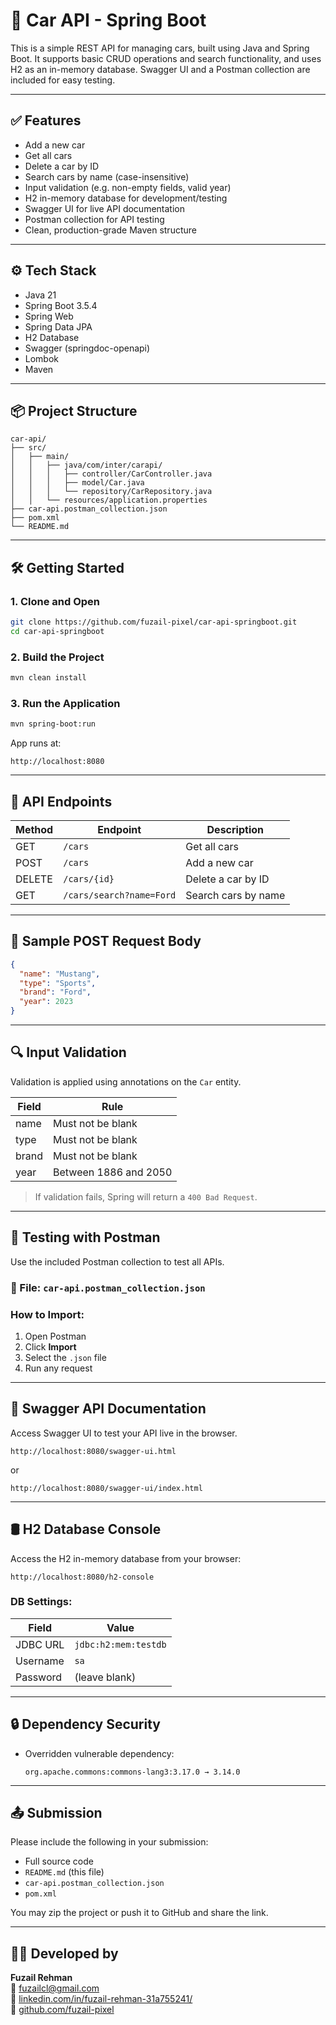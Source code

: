 # 🚗 Car API - Spring Boot 

This is a simple REST API for managing cars, built using Java and Spring Boot. It supports basic CRUD operations and search functionality, and uses H2 as an in-memory database. Swagger UI and a Postman collection are included for easy testing.

---

## ✅ Features

- Add a new car
- Get all cars
- Delete a car by ID
- Search cars by name (case-insensitive)
- Input validation (e.g. non-empty fields, valid year)
- H2 in-memory database for development/testing
- Swagger UI for live API documentation
- Postman collection for API testing
- Clean, production-grade Maven structure

---

## ⚙️ Tech Stack

- Java 21
- Spring Boot 3.5.4
- Spring Web
- Spring Data JPA
- H2 Database
- Swagger (springdoc-openapi)
- Lombok
- Maven

---

## 📦 Project Structure

```
car-api/
├── src/
│   ├── main/
│   │   ├── java/com/inter/carapi/
│   │   │   ├── controller/CarController.java
│   │   │   ├── model/Car.java
│   │   │   └── repository/CarRepository.java
│   │   └── resources/application.properties
├── car-api.postman_collection.json
├── pom.xml
└── README.md
```

---

## 🛠️ Getting Started

### 1. Clone and Open

```bash
git clone https://github.com/fuzail-pixel/car-api-springboot.git
cd car-api-springboot
```

### 2. Build the Project

```bash
mvn clean install
```

### 3. Run the Application

```bash
mvn spring-boot:run
```

App runs at:

```
http://localhost:8080
```

---

## 📂 API Endpoints

| Method | Endpoint                 | Description         |
| ------ | ------------------------ | ------------------- |
| GET    | `/cars`                  | Get all cars        |
| POST   | `/cars`                  | Add a new car       |
| DELETE | `/cars/{id}`             | Delete a car by ID  |
| GET    | `/cars/search?name=Ford` | Search cars by name |

---

## 📝 Sample POST Request Body

```json
{
  "name": "Mustang",
  "type": "Sports",
  "brand": "Ford",
  "year": 2023
}
```

---

## 🔍 Input Validation

Validation is applied using annotations on the `Car` entity.

| Field | Rule                  |
| ----- | --------------------- |
| name  | Must not be blank     |
| type  | Must not be blank     |
| brand | Must not be blank     |
| year  | Between 1886 and 2050 |

> If validation fails, Spring will return a `400 Bad Request`.

---

## 🧪 Testing with Postman

Use the included Postman collection to test all APIs.

### 📄 File: `car-api.postman_collection.json`

### How to Import:

1. Open Postman
2. Click **Import**
3. Select the `.json` file
4. Run any request

---

## 📘 Swagger API Documentation

Access Swagger UI to test your API live in the browser.

```
http://localhost:8080/swagger-ui.html
```

or

```
http://localhost:8080/swagger-ui/index.html
```

---

## 🛢️ H2 Database Console

Access the H2 in-memory database from your browser:

```
http://localhost:8080/h2-console
```

### DB Settings:

| Field    | Value                |
| -------- | -------------------- |
| JDBC URL | `jdbc:h2:mem:testdb` |
| Username | `sa`                 |
| Password | (leave blank)        |

---

## 🔒 Dependency Security

* Overridden vulnerable dependency:

  ```
  org.apache.commons:commons-lang3:3.17.0 → 3.14.0
  ```

---

## 📤 Submission

Please include the following in your submission:

* Full source code
* `README.md` (this file)
* `car-api.postman_collection.json`
* `pom.xml`

You may zip the project or push it to GitHub and share the link.

---

## 👨‍💻 Developed by

**Fuzail Rehman**  
📧 [fuzailcl@gmail.com](mailto:fuzailcl@gmail.com)  
🔗 [linkedin.com/in/fuzail-rehman-31a755241/](https://linkedin.com/in/fuzail-rehman-31a755241/)  
🔗 [github.com/fuzail-pixel](https://github.com/fuzail-pixel)
